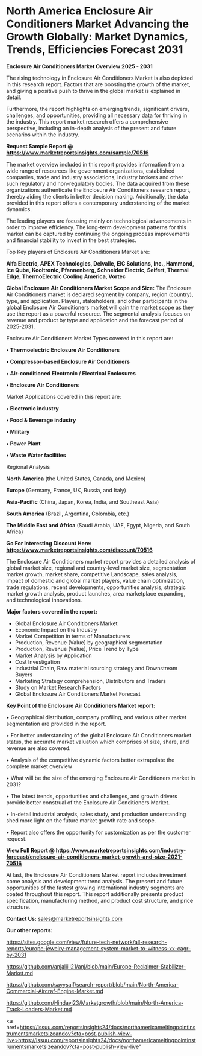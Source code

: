# North America Enclosure Air Conditioners Market Advancing the Growth Globally: Market Dynamics, Trends, Efficiencies Forecast 2031

<Strong> Enclosure Air Conditioners Market Overview 2025 - 2031</strong>

The rising technology in Enclosure Air Conditioners Market is also depicted in this research report. Factors that are boosting the growth of the market, and giving a positive push to thrive in the global market is explained in detail.

Furthermore, the report highlights on emerging trends, significant drivers, challenges, and opportunities, providing all necessary data for thriving in the industry. This report market research offers a comprehensive perspective, including an in-depth analysis of the present and future scenarios within the industry.

<strong>Request Sample Report @ <a href=https://www.marketreportsinsights.com/sample/70516>https://www.marketreportsinsights.com/sample/70516</a></strong>

The market overview included in this report provides information from a wide range of resources like government organizations, established companies, trade and industry associations, industry brokers and other such regulatory and non-regulatory bodies. The data acquired from these organizations authenticate the Enclosure Air Conditioners research report, thereby aiding the clients in better decision making. Additionally, the data provided in this report offers a contemporary understanding of the market dynamics.

The leading players are focusing mainly on technological advancements in order to improve efficiency. The long-term development patterns for this market can be captured by continuing the ongoing process improvements and financial stability to invest in the best strategies.

Top Key players of Enclosure Air Conditioners Market are:

<strong>Alfa Electric, APEX Technologies, Delvalle, EIC Solutions, Inc., Hammond, Ice Qube, Kooltronic, Pfannenberg, Schneider Electric, Seifert, Thermal Edge, ThermoElectric Cooling America, Vortec</strong>

<strong><b>Global Enclosure Air Conditioners Market Scope and Size:</b></strong>
The Enclosure Air Conditioners market is declared segment by company, region (country), type, and application. Players, stakeholders, and other participants in the global Enclosure Air Conditioners market will gain the market scope as they use the report as a powerful resource. The segmental analysis focuses on revenue and product by type and application and the forecast period of 2025-2031.

Enclosure Air Conditioners Market Types covered in this report are:

<strong>• Thermoelectric Enclosure Air Conditioners

• Compressor-based Enclosure Air Conditioners

• Air-conditioned Electronic / Electrical Enclosures

• Enclosure Air Conditioners</strong>

Market Applications covered in this report are:

<strong>• Electronic industry

• Food & Beverage industry

• Military

• Power Plant

• Waste Water facilities</strong> 

Regional Analysis

<strong>North America</strong> (the United States, Canada, and Mexico)

<strong>Europe</strong> (Germany, France, UK, Russia, and Italy)

<strong>Asia-Pacific</strong> (China, Japan, Korea, India, and Southeast Asia)

<strong>South America</strong> (Brazil, Argentina, Colombia, etc.)

<strong>The Middle East and Africa</strong> (Saudi Arabia, UAE, Egypt, Nigeria, and South Africa)

<strong>Go For Interesting Discount Here: <a href=https://www.marketreportsinsights.com/discount/70516>https://www.marketreportsinsights.com/discount/70516</a></strong>

The Enclosure Air Conditioners market report provides a detailed analysis of global market size, regional and country-level market size, segmentation market growth, market share, competitive Landscape, sales analysis, impact of domestic and global market players, value chain optimization, trade regulations, recent developments, opportunities analysis, strategic market growth analysis, product launches, area marketplace expanding, and technological innovations.

<strong><b>Major factors covered in the report:</b></strong>
<ul>
  <li>Global Enclosure Air Conditioners Market </li>
  <li>Economic Impact on the Industry</li>
  <li>Market Competition in terms of Manufacturers</li>
  <li>Production, Revenue (Value) by geographical segmentation</li>
  <li>Production, Revenue (Value), Price Trend by Type</li>
  <li>Market Analysis by Application</li>
  <li>Cost Investigation</li>
  <li>Industrial Chain, Raw material sourcing strategy and Downstream Buyers</li>
  <li>Marketing Strategy comprehension, Distributors and Traders</li>
  <li>Study on Market Research Factors</li>
  <li>Global Enclosure Air Conditioners Market Forecast</li>
</ul>

<strong><b>Key Point of the Enclosure Air Conditioners Market report:</b></strong>

• Geographical distribution, company profiling, and various other market segmentation are provided in the report.

• For better understanding of the global Enclosure Air Conditioners market status, the accurate market valuation which comprises of size, share, and revenue are also covered.

• Analysis of the competitive dynamic factors better extrapolate the complete market overview

• What will be the size of the emerging Enclosure Air Conditioners market in 2031?

• The latest trends, opportunities and challenges, and growth drivers provide better construal of the Enclosure Air Conditioners Market.

• In-detail industrial analysis, sales study, and production understanding shed more light on the future market growth rate and scope.

• Report also offers the opportunity for customization as per the customer request.

<strong><b>View Full Report @ <a href=https://www.marketreportsinsights.com/industry-forecast/enclosure-air-conditioners-market-growth-and-size-2021-70516>https://www.marketreportsinsights.com/industry-forecast/enclosure-air-conditioners-market-growth-and-size-2021-70516</a></b></strong>


At last, the Enclosure Air Conditioners Market report includes investment come analysis and development trend analysis. The present and future opportunities of the fastest growing international industry segments are coated throughout this report. This report additionally presents product specification, manufacturing method, and product cost structure, and price structure.

<strong>Contact Us:</strong>
sales@marketreportsinsights.com

<strong>Our other reports:</strong>

<a href=https://sites.google.com/view/future-tech-network/all-research-reports/europe-jewelry-management-system-market-to-witness-xx-cagr-by-2031>https://sites.google.com/view/future-tech-network/all-research-reports/europe-jewelry-management-system-market-to-witness-xx-cagr-by-2031</a>

<a href=https://github.com/anjaliiii21/anj/blob/main/Europe-Reclaimer-Stabilizer-Market.md>https://github.com/anjaliiii21/anj/blob/main/Europe-Reclaimer-Stabilizer-Market.md</a>

<a href=https://github.com/sayysaif/search-report/blob/main/North-America-Commercial-Aircraf-Engine-Market.md>https://github.com/sayysaif/search-report/blob/main/North-America-Commercial-Aircraf-Engine-Market.md</a>

<a href=https://github.com/Hindavi23/Marketgrowth/blob/main/North-America-Track-Loaders-Market.md>https://github.com/Hindavi23/Marketgrowth/blob/main/North-America-Track-Loaders-Market.md</a>

<a href=https://issuu.com/reportsinsights24/docs/northamericameltingpointinstrumentsmarketsizeandov?cta=post-publish-view-live>https://issuu.com/reportsinsights24/docs/northamericameltingpointinstrumentsmarketsizeandov?cta=post-publish-view-live</a>"
